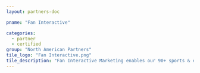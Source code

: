 ```yaml
---
layout: partners-doc

pname: "Fan Interactive"

categories: 
  - partner
  - certified
group: "North American Partners"
tile_logo: "Fan Interactive.png"
tile_description: "Fan Interactive Marketing enables our 90+ sports & entertainment clients to gain $11 in ticket sales revenue for every $1 spent on our email & CRM services by activating their data."
---
```

